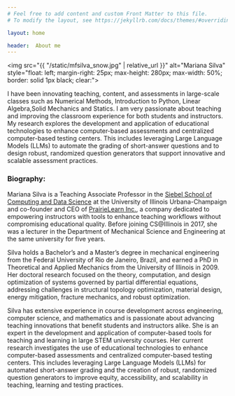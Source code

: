 ```yaml
---
# Feel free to add content and custom Front Matter to this file.
# To modify the layout, see https://jekyllrb.com/docs/themes/#overriding-theme-defaults

layout: home

header:  About me
---
```


<img src="{{ "/static/mfsilva_snow.jpg" | relative_url }}" alt="Mariana Silva" style="float: left; margin-right: 25px; max-height: 280px; max-width: 50%; border: solid 1px black; clear:">

I have been innovating teaching, content, and assessments in large-scale classes such as Numerical Methods, Introduction to Python, Linear Algebra,Solid Mechanics and Statics. I am very passionate about teaching and improving the classroom experience for both students and instructors. My research explores the development and application of educational technologies to enhance computer-based assessments and centralized computer-based testing centers. This includes leveraging Large Language Models (LLMs) to automate the grading of short-answer questions and to design robust, randomized question generators that support innovative and scalable assessment practices.



<!-- In this website, I describe technological innovations that I have adopted in my classes or developed to help other instructors: (1) [online assessments](teaching/online_assessments/) with auto-graders, (2) bi-weekly [asynchronous tests](research/async_test/) using a computer-based testing facility, (3) [synchronized computers](research/collaborative_learning/) to enhance collaborative activities, (4) a web-app to [assign students to group projects](research/junto/), and (5) an online [drawing tool for sketches](research/drawing_tool/) that are auto-graded. -->

<div style="clear: both"></div>

### Biography:

Mariana Silva is a Teaching Associate Professor in the [Siebel School of Computing and Data Science](https://siebelschool.illinois.edu) at the University of Illinois Urbana-Champaign and co-founder and CEO of [PrairieLearn Inc.](https://www.prairielearn.com), a company dedicated to empowering instructors with tools to enhance teaching workflows without compromising educational quality. Before joining CS@Illinois in 2017, she was a lecturer in the Department of Mechanical Science and Engineering at the same university for five years.

Silva holds a Bachelor’s and a Master’s degree in mechanical engineering from the Federal University of Rio de Janeiro, Brazil, and earned a PhD in Theoretical and Applied Mechanics from the University of Illinois in 2009. Her doctoral research focused on the theory, computation, and design optimization of systems governed by partial differential equations, addressing challenges in structural topology optimization, material design, energy mitigation, fracture mechanics, and robust optimization.

Silva has extensive experience in course development across engineering, computer science, and mathematics and is passionate about advancing teaching innovations that benefit students and instructors alike. She is an expert in the development and application of computer-based tools for teaching and learning in large STEM university courses. Her current research investigates the use of educational technologies to enhance computer-based assessments and centralized computer-based testing centers. This includes leveraging Large Language Models (LLMs) for automated short-answer grading and the creation of robust, randomized question generators to improve equity, accessibility, and scalability in teaching, learning and testing practices.



<!-- Silva is the Principal Investigator for the NSF IUSE Grant “Enhancing Equity and Access via Digitally-Mediated Collaborative Learning Experiences,” which examines the intersections of online learning, equity, and access.  -->